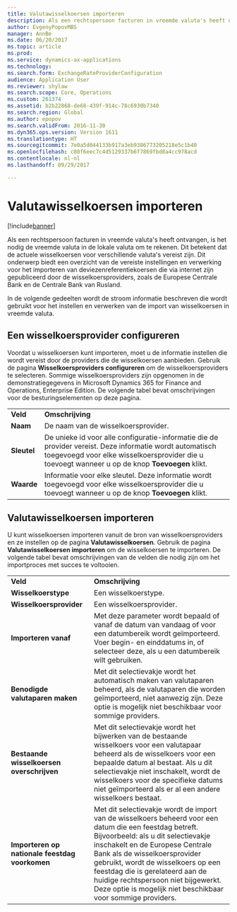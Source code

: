 ```yaml
---
title: Valutawisselkoersen importeren
description: Als een rechtspersoon facturen in vreemde valuta's heeft ontvangen, is het nodig de vreemde valuta in de lokale valuta om te rekenen. Dit betekent dat de actuele wisselkoersen voor verschillende valuta's vereist zijn. Dit onderwerp biedt een overzicht van de vereiste instellingen en verwerking voor het importeren van deviezenreferentiekoersen die via internet zijn gepubliceerd door de wisselkoersproviders, zoals de Europese Centrale Bank en de Centrale Bank van Rusland.
author: EvgenyPopovMBS
manager: AnnBe
ms.date: 06/20/2017
ms.topic: article
ms.prod: 
ms.service: dynamics-ax-applications
ms.technology: 
ms.search.form: ExchangeRateProviderConfiguration
audience: Application User
ms.reviewer: shylaw
ms.search.scope: Core, Operations
ms.custom: 261374
ms.assetid: b2b22868-de68-439f-914c-78c6930b7340
ms.search.region: Global
ms.author: epopov
ms.search.validFrom: 2016-11-30
ms.dyn365.ops.version: Version 1611
ms.translationtype: HT
ms.sourcegitcommit: 7e0a5d044133b917a3eb9386773205218e5c1b40
ms.openlocfilehash: c80f6eec7c4d5129337b6f7869fbd8a4cc978acd
ms.contentlocale: nl-nl
ms.lasthandoff: 09/29/2017

---
```


# <a name="import-currency-exchange-rates"></a>Valutawisselkoersen importeren

[!include[banner](../includes/banner.md)]


Als een rechtspersoon facturen in vreemde valuta's heeft ontvangen, is het nodig de vreemde valuta in de lokale valuta om te rekenen. Dit betekent dat de actuele wisselkoersen voor verschillende valuta's vereist zijn. Dit onderwerp biedt een overzicht van de vereiste instellingen en verwerking voor het importeren van deviezenreferentiekoersen die via internet zijn gepubliceerd door de wisselkoersproviders, zoals de Europese Centrale Bank en de Centrale Bank van Rusland.

In de volgende gedeelten wordt de stroom informatie beschreven die wordt gebruikt voor het instellen en verwerken van de import van wisselkoersen in vreemde valuta.

## <a name="configure-an-exchange-rate-provider"></a>Een wisselkoersprovider configureren
Voordat u wisselkoersen kunt importeren, moet u de informatie instellen die wordt vereist door de providers die de wisselkoersen aanbieden. Gebruik de pagina **Wisselkoersproviders configureren** om de wisselkoersproviders te selecteren. Sommige wisselkoersproviders zijn opgenomen in de demonstratiegegevens in Microsoft Dynamics 365 for Finance and Operations, Enterprise Edition. De volgende tabel bevat omschrijvingen voor de besturingselementen op deze pagina.

|           |                                                                                                                                                                                                                             |
|-----------|-----------------------------------------------------------------------------------------------------------------------------------------------------------------------------------------------------------------------------|
| **Veld** | **Omschrijving**                                                                                                                                                                                                             |
| **Naam**  | De naam van de wisselkoersprovider.                                                                                                                                                                                     |
| **Sleutel**   | De unieke id voor alle configuratie-informatie die de provider vereist. Deze informatie wordt automatisch toegevoegd voor elke wisselkoersprovider die u toevoegt wanneer u op de knop **Toevoegen** klikt. |
| **Waarde** | Informatie voor elke sleutel. Deze informatie wordt toegevoegd voor elke wisselkoersprovider die u toevoegt wanneer u op de knop **Toevoegen** klikt.                                                                                         |

## <a name="import-currency-exchange-rates"></a>Valutawisselkoersen importeren
U kunt wisselkoersen importeren vanuit de bron van wisselkoersproviders en ze instellen op de pagina **Valutawisselkoersen**. Gebruik de pagina **Valutawisselkoersen importeren** om de wisselkoersen te importeren. De volgende tabel bevat omschrijvingen van de velden die nodig zijn om het importproces met succes te voltooien.

|                                        |                                                                                                                                                                                                                                                                                                                                                                             |
|----------------------------------------|-----------------------------------------------------------------------------------------------------------------------------------------------------------------------------------------------------------------------------------------------------------------------------------------------------------------------------------------------------------------------------|
| **Veld**                              | **Omschrijving**                                                                                                                                                                                                                                                                                                                                                             |
| **Wisselkoerstype**                 | Een wisselkoerstype.                                                                                                                                                                                                                                                                                                                                                      |
| **Wisselkoersprovider**             | Een wisselkoersprovider.                                                                                                                                                                                                                                                                                                                                                  |
| **Importeren vanaf**                       | Met deze parameter wordt bepaald of vanaf de datum van vandaag of voor een datumbereik wordt geïmporteerd. Voer begin- en einddatums in, of selecteer deze, als u een datumbereik wilt gebruiken.                                                                                                                                                                                                                |
| **Benodigde valutaparen maken**    | Met dit selectievakje wordt het automatisch maken van valutaparen beheerd, als de valutaparen die worden geïmporteerd, niet aanwezig zijn. Deze optie is mogelijk niet beschikbaar voor sommige providers.                                                                                                                                                                                               |
| **Bestaande wisselkoersen overschrijven**   | Met dit selectievakje wordt het bijwerken van de bestaande wisselkoers voor een valutapaar beheerd als de wisselkoers voor een bepaalde datum al bestaat. Als u dit selectievakje niet inschakelt, wordt de wisselkoers voor de specifieke datums niet geïmporteerd als er al een andere wisselkoers bestaat.                                                                                       |
| **Importeren op nationale feestdag voorkomen** | Met dit selectievakje wordt de import van de wisselkoers beheerd voor een datum die een feestdag betreft. Bijvoorbeeld: als u dit selectievakje inschakelt en de Europese Centrale Bank als de wisselkoersprovider gebruikt, wordt de wisselkoers op een feestdag die is gerelateerd aan de huidige rechtspersoon niet bijgewerkt. Deze optie is mogelijk niet beschikbaar voor sommige providers. |






